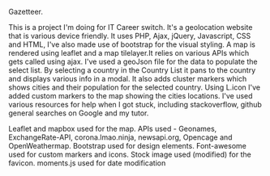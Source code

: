 Gazetteer.

This is a project I'm doing for IT Career switch. It's a geolocation website that is various device friendly. It uses PHP, Ajax, jQuery, Javascript, CSS and HTML, I've also made use of bootstrap for the visual styling. A map is rendered using leaflet and a map tilelayer.It relies on various APIs which gets called using ajax. I've used a geoJson file for the data to populate the select list. By selecting a country in the Country List it pans to the country and displays various info in a modal. It also adds cluster markers which shows cities and their population for the selected country. Using L.icon I've added custom markers to the map showing the cities locations. I've used various resources for help when I got stuck, including stackoverflow, github general searches on Google and my tutor.

Leaflet and mapbox used for the map.
APIs used - Geonames, ExchangeRate-API, corona.lmao.ninja, newsapi.org, Opencage and OpenWeathermap.
Bootstrap used for design elements.
Font-awesome used for custom markers and icons.
Stock image used (modified) for the favicon.
moments.js used for date modification
